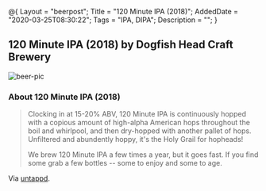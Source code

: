 @{
 Layout = "beerpost";
 Title = "120 Minute IPA (2018)";
 AddedDate = "2020-03-25T08:30:22";
 Tags = "IPA, DIPA";
 Description = "";
 }
 

## 120 Minute IPA (2018) by Dogfish Head Craft Brewery

![beer-pic]

### About 120 Minute IPA (2018)

> Clocking in at 15-20% ABV, 120 Minute IPA is continuously hopped with a copious amount of high-alpha American hops throughout the boil and whirlpool, and then dry-hopped with another pallet of hops. Unfiltered and abundently hoppy, it's the Holy Grail for hopheads!
>
> We brew 120 Minute IPA a few times a year, but it goes fast. If you find some grab a few bottles -- some to enjoy and some to age.

Via [untappd][untappd-url].

[untappd-url]: <https://untappd.com/b/dogfish-head-craft-brewery-120-minute-ipa-2018/2472406>
[beer-pic]: https://jasonpowley.com/assets/img/2020-03-25-120-minute-ipa-2018.jpeg "120 Minute IPA (2018) by Dogfish Head Craft Brewery"

